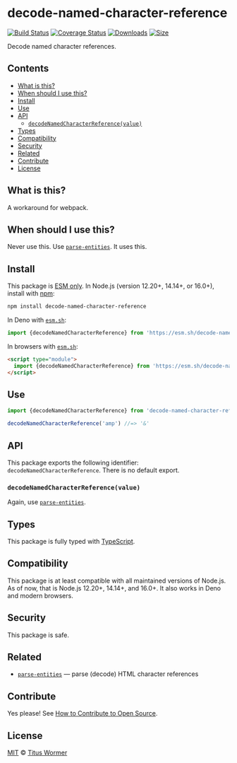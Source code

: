 # decode-named-character-reference

[![Build Status](https://github.com/wooorm/decode-named-character-reference/workflows/main/badge.svg)](https://github.com/wooorm/decode-named-character-reference/actions) [![Coverage Status](https://img.shields.io/codecov/c/github/wooorm/decode-named-character-reference.svg)](https://codecov.io/github/wooorm/decode-named-character-reference) [![Downloads](https://img.shields.io/npm/dm/decode-named-character-reference.svg)](https://www.npmjs.com/package/decode-named-character-reference) [![Size](https://img.shields.io/bundlephobia/minzip/decode-named-character-reference.svg)](https://bundlephobia.com/result?p=decode-named-character-reference)

Decode named character references.

## Contents

* [What is this?](./#what-is-this)
* [When should I use this?](./#when-should-i-use-this)
* [Install](./#install)
* [Use](./#use)
* [API](./#api)
  * [`decodeNamedCharacterReference(value)`](./#decodenamedcharacterreferencevalue)
* [Types](./#types)
* [Compatibility](./#compatibility)
* [Security](./#security)
* [Related](./#related)
* [Contribute](./#contribute)
* [License](./#license)

## What is this?

A workaround for webpack.

## When should I use this?

Never use this. Use [`parse-entities`](https://github.com/wooorm/parse-entities). It uses this.

## Install

This package is [ESM only](https://gist.github.com/sindresorhus/a39789f98801d908bbc7ff3ecc99d99c). In Node.js (version 12.20+, 14.14+, or 16.0+), install with [npm](https://docs.npmjs.com/cli/install):

```sh
npm install decode-named-character-reference
```

In Deno with [`esm.sh`](https://esm.sh):

```js
import {decodeNamedCharacterReference} from 'https://esm.sh/decode-named-character-reference@1'
```

In browsers with [`esm.sh`](https://esm.sh):

```html
<script type="module">
  import {decodeNamedCharacterReference} from 'https://esm.sh/decode-named-character-reference@1?bundle'
</script>
```

## Use

```js
import {decodeNamedCharacterReference} from 'decode-named-character-reference'

decodeNamedCharacterReference('amp') //=> '&'
```

## API

This package exports the following identifier: `decodeNamedCharacterReference`. There is no default export.

### `decodeNamedCharacterReference(value)`

Again, use [`parse-entities`](https://github.com/wooorm/parse-entities).

## Types

This package is fully typed with [TypeScript](https://www.typescriptlang.org).

## Compatibility

This package is at least compatible with all maintained versions of Node.js. As of now, that is Node.js 12.20+, 14.14+, and 16.0+. It also works in Deno and modern browsers.

## Security

This package is safe.

## Related

* [`parse-entities`](https://github.com/wooorm/parse-entities) — parse (decode) HTML character references

## Contribute

Yes please! See [How to Contribute to Open Source](https://opensource.guide/how-to-contribute/).

## License

[MIT](license/) © [Titus Wormer](https://wooorm.com)

